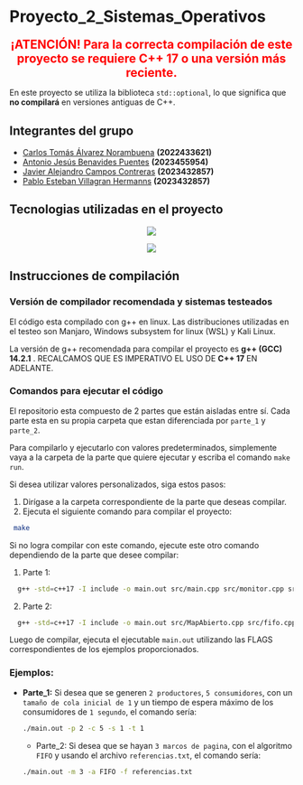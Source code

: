 # Proyecto_2_Sistemas_Operativos

<div style="color: red; font-size: 1.5em; font-weight: bold; text-align: center; margin-top: 20px;">
    ¡ATENCIÓN! Para la correcta compilación de este proyecto se requiere C++ 17 o una versión más reciente.
</div>

En este proyecto se utiliza la biblioteca `std::optional`, lo que significa que **no compilará** en versiones antiguas de C++.

## Integrantes del grupo
- [Carlos Tomás Álvarez Norambuena](https://github.com/Karantooo) **(2022433621)**
- [Antonio Jesús Benavides Puentes](https://github.com/AntoCreed777) **(2023455954)**
- [Javier Alejandro Campos Contreras](https://github.com/huebitoo) **(2023432857)**
- [Pablo Esteban Villagran Hermanns](https://github.com/huebitoo) **(2023432857)**

## Tecnologias utilizadas en el proyecto
<p align="center">
  <a href="https://skillicons.dev">
    <img src="https://skillicons.dev/icons?i=git,github,vscode,bash,linux&perline=12" />
  </a>
</p>
<p align="center">
  <a href="https://skillicons.dev">
    <img src="https://skillicons.dev/icons?i=cpp&perline=12" />
  </a>
</p>


## Instrucciones de compilación

### Versión de compilador recomendada y sistemas testeados
El código esta compilado con g++ en linux. Las distribuciones utilizadas en el testeo son Manjaro, Windows subsystem for linux (WSL) y Kali Linux.

La versión de g++ recomendada para compilar el proyecto es **g++ (GCC) 14.2.1** .
RECALCAMOS QUE ES IMPERATIVO EL USO DE **C++ 17** EN ADELANTE.
### Comandos para ejecutar el código 
El repositorio esta compuesto de 2 partes que están aisladas entre sí. Cada parte esta en su propia carpeta que estan diferenciada por  ```parte_1``` y ```parte_2```.

Para compilarlo y ejecutarlo con valores predeterminados, simplemente vaya a la carpeta de la parte que quiere ejecutar y escriba el comando ```make run```.

Si desea utilizar valores personalizados, siga estos pasos:

1. Dirígase a la carpeta correspondiente de la parte que deseas compilar.
2. Ejecuta el siguiente comando para compilar el proyecto:

  ```bash
   make
  ```
  Si no logra compilar con este comando, ejecute este otro comando dependiendo de la parte que desee compilar:

  1. Parte 1:
  ```bash
    g++ -std=c++17 -I include -o main.out src/main.cpp src/monitor.cpp src/utils.cpp
  ```
  2. Parte 2:
  ```bash
    g++ -std=c++17 -I include -o main.out src/MapAbierto.cpp src/fifo.cpp src/interesting_prime_numbers.cpp src/lru.cpp src/lru_time.cpp src/optimo.cpp src/main.cpp

  ```

Luego de compilar, ejecuta el ejecutable ``main.out`` utilizando las FLAGS correspondientes de los ejemplos proporcionados.

### Ejemplos:

- **Parte_1:** Si desea que se generen ``2 productores``, ``5 consumidores``, con un ```tamaño de cola inicial de 1``` y un tiempo de espera máximo de los consumidores de `1 segundo`, el comando sería:

  ```bash
  ./main.out -p 2 -c 5 -s 1 -t 1
  ```

  - Parte_2: Si desea que se hayan ``3 marcos de pagina``, con el algoritmo ```FIFO``` y usando el archivo ```referencias.txt```, el comando sería:
  
  ```bash
  ./main.out -m 3 -a FIFO -f referencias.txt
  ```



